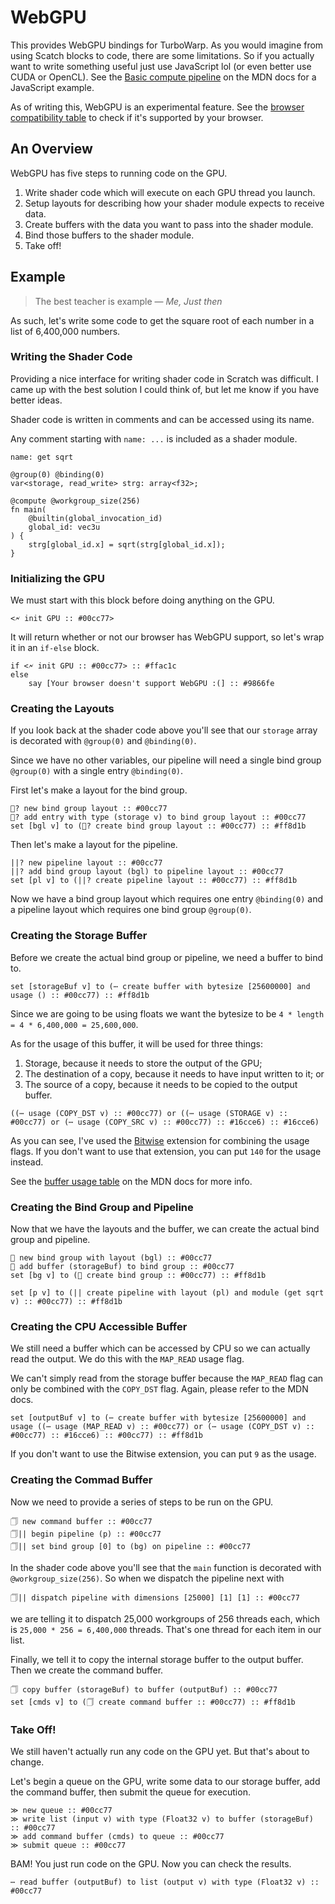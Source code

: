 # WebGPU

This provides WebGPU bindings for TurboWarp. As you would imagine from using Scatch blocks to code, there are some limitations. So if you actually want to write something useful just use JavaScript lol (or even better use CUDA or OpenCL). See the [Basic compute pipeline](https://developer.mozilla.org/en-US/docs/Web/API/WebGPU_API#basic_compute_pipeline) on the MDN docs for a JavaScript example.

As of writing this, WebGPU is an experimental feature. See the [browser compatibility table](https://developer.mozilla.org/en-US/docs/Web/API/WebGPU_API#browser_compatibility) to check if it's supported by your browser.

## An Overview

WebGPU has five steps to running code on the GPU.

1. Write shader code which will execute on each GPU thread you launch.
2. Setup layouts for describing how your shader module expects to receive data.
3. Create buffers with the data you want to pass into the shader module.
4. Bind those buffers to the shader module.
5. Take off!

## Example

> The best teacher is example
> — _Me, Just then_

As such, let's write some code to get the square root of each number in a list of 6,400,000 numbers.

### Writing the Shader Code

Providing a nice interface for writing shader code in Scratch was difficult. I came up with the best solution I could think of, but let me know if you have better ideas.

Shader code is written in comments and can be accessed using its name.

Any comment starting with `name: ...` is included as a shader module.

```
name: get sqrt

@group(0) @binding(0)
var<storage, read_write> strg: array<f32>;

@compute @workgroup_size(256)
fn main(
    @builtin(global_invocation_id)
    global_id: vec3u
) {
    strg[global_id.x] = sqrt(strg[global_id.x]);
}
```

### Initializing the GPU

We must start with this block before doing anything on the GPU.

```scratch
<🗲 init GPU :: #00cc77>
```

It will return whether or not our browser has WebGPU support, so let's wrap it in an `if-else` block.

```scratch
if <🗲 init GPU :: #00cc77> :: #ffac1c
else
    say [Your browser doesn't support WebGPU :(] :: #9866fe
```

### Creating the Layouts

If you look back at the shader code above you'll see that our `storage` array is decorated with `@group(0)` and `@binding(0)`.

Since we have no other variables, our pipeline will need a single bind group `@group(0)` with a single entry `@binding(0)`.

First let's make a layout for the bind group.

```scratch
🔗? new bind group layout :: #00cc77
🔗? add entry with type (storage v) to bind group layout :: #00cc77
set [bgl v] to (🔗? create bind group layout :: #00cc77) :: #ff8d1b
```

Then let's make a layout for the pipeline.

```scratch
||? new pipeline layout :: #00cc77
||? add bind group layout (bgl) to pipeline layout :: #00cc77
set [pl v] to (||? create pipeline layout :: #00cc77) :: #ff8d1b
```

Now we have a bind group layout which requires one entry `@binding(0)` and a pipeline layout which requires one bind group `@group(0)`.

### Creating the Storage Buffer

Before we create the actual bind group or pipeline, we need a buffer to bind to.

```scratch
set [storageBuf v] to (⋯ create buffer with bytesize [25600000] and usage () :: #00cc77) :: #ff8d1b
```

Since we are going to be using floats we want the bytesize to be `4 * length = 4 * 6,400,000 = 25,600,000`.

As for the usage of this buffer, it will be used for three things:

1. Storage, because it needs to store the output of the GPU;
2. The destination of a copy, because it needs to have input written to it; or
3. The source of a copy, because it needs to be copied to the output buffer.

```scratch
((⋯ usage (COPY_DST v) :: #00cc77) or ((⋯ usage (STORAGE v) :: #00cc77) or (⋯ usage (COPY_SRC v) :: #00cc77) :: #16cce6) :: #16cce6)
```

As you can see, I've used the [Bitwise](https://extensions.turbowarp.org/bitwise) extension for combining the usage flags. If you don't want to use that extension, you can put `140` for the usage instead.

See the [buffer usage table](https://developer.mozilla.org/en-US/docs/Web/API/GPUBuffer/usage) on the MDN docs for more info.

### Creating the Bind Group and Pipeline

Now that we have the layouts and the buffer, we can create the actual bind group and pipeline.

```scratch
🔗 new bind group with layout (bgl) :: #00cc77
🔗 add buffer (storageBuf) to bind group :: #00cc77
set [bg v] to (🔗 create bind group :: #00cc77) :: #ff8d1b

set [p v] to (|| create pipeline with layout (pl) and module (get sqrt v) :: #00cc77) :: #ff8d1b
```

### Creating the CPU Accessible Buffer

We still need a buffer which can be accessed by CPU so we can actually read the output. We do this with the `MAP_READ` usage flag.

We can't simply read from the storage buffer because the `MAP_READ` flag can only be combined with the `COPY_DST` flag. Again, please refer to the MDN docs.

```scratch
set [outputBuf v] to (⋯ create buffer with bytesize [25600000] and usage ((⋯ usage (MAP_READ v) :: #00cc77) or (⋯ usage (COPY_DST v) :: #00cc77) :: #16cce6) :: #00cc77) :: #ff8d1b
```

If you don't want to use the Bitwise extension, you can put `9` as the usage.

### Creating the Commad Buffer

Now we need to provide a series of steps to be run on the GPU.

```scratch
🗍 new command buffer :: #00cc77
🗍|| begin pipeline (p) :: #00cc77
🗍|| set bind group [0] to (bg) on pipeline :: #00cc77
```

In the shader code above you'll see that the `main` function is decorated with `@workgroup_size(256)`. So when we dispatch the pipeline next with

```scratch
🗍|| dispatch pipeline with dimensions [25000] [1] [1] :: #00cc77
```

we are telling it to dispatch 25,000 workgroups of 256 threads each, which is `25,000 * 256 = 6,400,000` threads. That's one thread for each item in our list.

Finally, we tell it to copy the internal storage buffer to the output buffer. Then we create the command buffer.

```scratch
🗍 copy buffer (storageBuf) to buffer (outputBuf) :: #00cc77
set [cmds v] to (🗍 create command buffer :: #00cc77) :: #ff8d1b
```

### Take Off!

We still haven't actually run any code on the GPU yet. But that's about to change.

Let's begin a queue on the GPU, write some data to our storage buffer, add the command buffer, then submit the queue for execution.

```scratch
≫ new queue :: #00cc77
≫ write list (input v) with type (Float32 v) to buffer (storageBuf) :: #00cc77
≫ add command buffer (cmds) to queue :: #00cc77
≫ submit queue :: #00cc77
```

BAM! You just run code on the GPU. Now you can check the results.

```scratch
⋯ read buffer (outputBuf) to list (output v) with type (Float32 v) :: #00cc77
```

